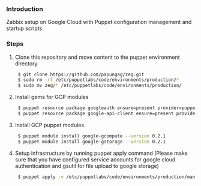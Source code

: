 ### Introduction
Zabbix setup on Google Cloud with Puppet configuration management and startup scripts

### Steps
1. Clone this repository and move content to the puppet environment directory
   ```bash
    $ git clone https://github.com/papungag/zeg.git
    $ sudo rm -rf /etc/puppetlabs/code/environments/production/*
    $ sudo mv zeg/* /etc/puppetlabs/code/environments/production/
   ```
1. Install gems for GCP modules
   ```bash
    $ puppet resource package googleauth ensure=present provider=puppet_gem
    $ puppet resource package google-api-client ensure=present provider=puppet_gem
   ```
2. Install GCP puppet modules
   ```bash
    $ puppet module install google-gcompute --version 0.2.1
    $ puppet module install google-gstorage --version 0.2.1
   ```
3. Setup infrastructure by running puppet apply command (Please make sure that you have configured service accounts for google cloud authentication and gsutil for file upload to google storage)
   ```bash
    $ puppet apply -v /etc/puppetlabs/code/environments/production/manifests/instances.pp
   ```

[source]: https://github.com/yoyowallet/devops-interview
